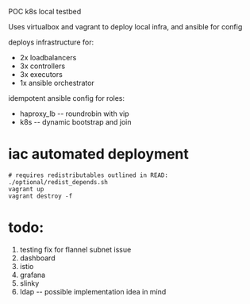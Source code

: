 POC k8s local testbed

Uses virtualbox and vagrant to deploy local infra, and ansible for config 

deploys infrastructure for:
- 2x loadbalancers
- 3x controllers
- 3x executors
- 1x ansible orchestrator

idempotent ansible config for roles:
- haproxy_lb -- roundrobin with vip
- k8s -- dynamic bootstrap and join

# iac automated deployment
```
# requires redistributables outlined in READ: ./optional/redist_depends.sh
vagrant up
vagrant destroy -f
```

# todo:
1) testing fix for flannel subnet issue
2) dashboard
3) istio
4) grafana
5) slinky
6) ldap -- possible implementation idea in mind
